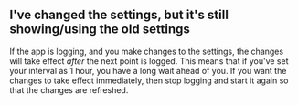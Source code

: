 ## I've changed the settings, but it's still showing/using the old settings

If the app is logging, and you make changes to the settings, the changes will take effect *after* the next point is logged. This means that if you've set your interval as 1 hour, you have a long wait ahead of you. If you want the changes to take effect immediately, then stop logging and start it again so that the changes are refreshed.